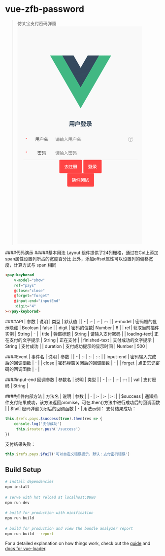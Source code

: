 # vue-zfb-password

> 仿某宝支付密码弹窗
![支付密码框演示动图](./static/pay.gif)

####代码演示
#####基本用法
Layout 组件提供了24列栅格，通过在Col上添加span属性设置列所占的宽度百分比
此外，添加offset属性可以设置列的偏移宽度，计算方式与 span 相同
```html
<pay-keyborad 
    v-model="show"           
    ref="pays" 
    @close="close"
    @forget="forget"
    @input-end="inputEnd"
    :digit="4"
></pay-keyborad>
```

####API
| 参数 | 说明 | 类型 | 默认值 |
| - | :- | :- | :-: |
| v-model | 密码框的显示隐藏 | Boolean | false | 
| digit | 密码的位数| Number | 6 |
| ref| 获取当前插件实例 | String | - |
| title | 弹窗标题 | String | 请输入支付密码 |
| loading-text| 正在支付的文字提示 | String | 正在支付 |
| finished-text | 支付成功的文字提示 | String | 支付成功 |
| duration | 支付成功提示的显示时间 | Number | 500 |

####Event
| 事件名 | 说明 | 参数 |
| - | :- | :- | :-: |
| input-end | 密码输入完成后的回调函数 | - |
| close | 密码弹窗关闭后的回调函数 | - |
| forget | 点击忘记密码的回调函数 | - |

####input-end 回调参数
| 参数名 | 说明 | 类型 |
| - | :- | :- | :-: |
| val | 支付密码 | String |

####插件内部方法
| 方法名 | 说明 | 参数 |
| - | :- | :- | :-: |
| $success | 通知插件支付结果成功，该方法返回promise，可在.then()方法中进行成功后的回调函数 |
| $fail| 密码弹窗关闭后的回调函数 | - |
用法示例：
支付结果成功：
```javascript
this.$refs.pays.$success(true).then(res => {
	console.log('支付成功')
	 this.$router.push('/success')
})
```
支付结果失败：
```javascript
this.$refs.pays.$fail('可以自定义错误提示，默认：支付密码错误')
```

## Build Setup

``` bash
# install dependencies
npm install

# serve with hot reload at localhost:8080
npm run dev

# build for production with minification
npm run build

# build for production and view the bundle analyzer report
npm run build --report
```

For a detailed explanation on how things work, check out the [guide](http://vuejs-templates.github.io/webpack/) and [docs for vue-loader](http://vuejs.github.io/vue-loader).
